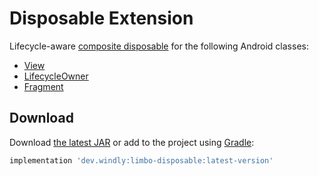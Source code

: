 Disposable Extension
====================

Lifecycle-aware [composite disposable][1] for the following Android classes:

- [View][2]
- [LifecycleOwner][3]
- [Fragment][4]

Download
--------

Download [the latest JAR][5] or add to the project using [Gradle][6]:

```groovy
implementation 'dev.windly:limbo-disposable:latest-version'
```

[1]: http://reactivex.io/RxJava/3.x/javadoc/index.html?io/reactivex/rxjava3/disposables/CompositeDisposable.html

[2]: https://developer.android.com/reference/android/view/View

[3]: https://developer.android.com/reference/androidx/lifecycle/LifecycleOwner

[4]: https://developer.android.com/reference/androidx/fragment/app/Fragment.html

[5]: https://search.maven.org/remote_content?g=dev.windly&a=limbo-disposable&v=LATEST

[6]: http://search.maven.org/#search%7Cga%7C1%7Cg%3A%22dev.windly%22%20a%3A%22limbo-disposable%22

[snap]: https://s01.oss.sonatype.org/content/repositories/snapshots/
